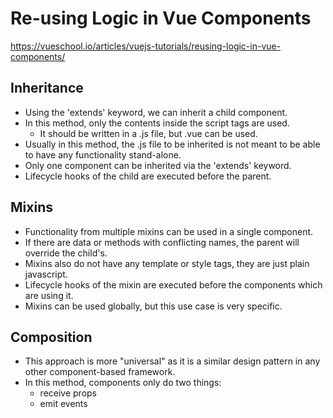 # Re-using Logic in Vue Components
https://vueschool.io/articles/vuejs-tutorials/reusing-logic-in-vue-components/

## Inheritance
- Using the 'extends' keyword, we can inherit a child component.
- In this method, only the contents inside the script tags are used.
  - It should be written in a .js file, but .vue can be used.
- Usually in this method, the .js file to be inherited is not meant to be
  able to have any functionality stand-alone.
- Only one component can be inherited via the 'extends' keyword.
- Lifecycle hooks of the child are executed before the parent.

## Mixins
- Functionality from multiple mixins can be used in a single component.
- If there are data or methods with conflicting names, the parent will
  override the child's.
- Mixins also do not have any template or style tags, they are just plain
  javascript.
- Lifecycle hooks of the mixin are executed before the components which
  are using it.
- Mixins can be used globally, but this use case is very specific.

## Composition
- This approach is more "universal" as it is a similar design pattern in any
  other component-based framework.
- In this method, components only do two things:
  - receive props
  - emit events
